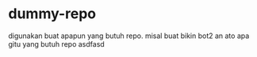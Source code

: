 # dummy-repo
digunakan buat apapun yang butuh repo. misal buat bikin bot2 an ato apa gitu yang butuh repo
asdfasd
